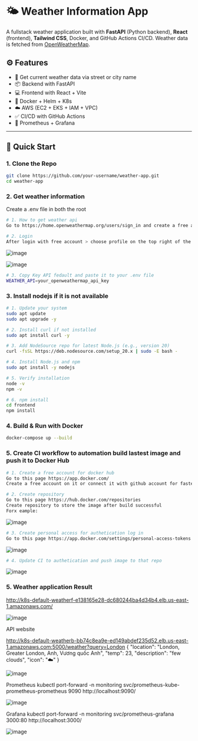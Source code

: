 # 🌤️ Weather Information App

A fullstack weather application built with **FastAPI** (Python backend), **React** (frontend), **Tailwind CSS**, Docker, and GitHub Actions CI/CD. Weather data is fetched from [OpenWeatherMap](https://openweathermap.org/api).

## ⚙️ Features

- 🔁 Get current weather data via street or city name
- 📦 Backend with FastAPI
- 💻 Frontend with React + Vite
- 🐳 Docker + Helm + K8s
- ☁️ AWS (EC2 + EKS + IAM + VPC)
- ✅ CI/CD with GitHub Actions
- 🔐 Prometheus + Grafana

---

## 🚀 Quick Start

### 1️. Clone the Repo

```bash
git clone https://github.com/your-username/weather-app.git
cd weather-app
```

### 2️. Get weather information
Create a .env file in both the root

```bash
# 1. How to get weather api
Go to https://home.openweathermap.org/users/sign_in and create a free account

# 2. Login
After login with free account > choose profile on the top right of the website > Chose My API keys
```

![image](https://github.com/user-attachments/assets/c1112b4f-7ccb-4f8e-9fba-0b248f507443)

![image](https://github.com/user-attachments/assets/33ec3691-7464-4869-b810-a28cdfbce2e8)


```bash
# 3. Copy Key API fedault and paste it to your .env file
WEATHER_API=your_openweathermap_api_key
```

### 3️. Install nodejs if it is not available

```bash
# 1. Update your system
sudo apt update
sudo apt upgrade -y

# 2. Install curl if not installed
sudo apt install curl -y

# 3. Add NodeSource repo for latest Node.js (e.g., version 20)
curl -fsSL https://deb.nodesource.com/setup_20.x | sudo -E bash -

# 4. Install Node.js and npm
sudo apt install -y nodejs

# 5. Verify installation
node -v
npm -v

# 6. npm install
cd frontend
npm install
```

### 4. Build & Run with Docker

```bash
docker-compose up --build
```

### 5. Create CI workflow to automation build lastest image and push it to Docker Hub

```bash
# 1. Create a free account for docker hub
Go to this page https://app.docker.com/
Create a free account on it or connect it with github account for faster registration

# 2. Create repository 
Go to this page https://hub.docker.com/repositories
Create repository to store the image after build successful
Forx eample:
```
![image](https://github.com/user-attachments/assets/89883650-7d1c-49c5-ae18-9587f065da02)

```bash
# 3. Create personal access for authetication log in
Go to this page https://app.docker.com/settings/personal-access-tokens
```
![image](https://github.com/user-attachments/assets/78042bb2-e989-43b1-b962-0a19e748fc54)
```bash
# 4. Update CI to authetication and push image to that repo
```
![image](https://github.com/user-attachments/assets/c31985eb-8f47-4df9-9189-b70b68a85b65)

### 5. Weather application Result
http://k8s-default-weatherf-e138165e28-dc680244ba4d34b4.elb.us-east-1.amazonaws.com/

![image](https://github.com/user-attachments/assets/86df2aec-1ab0-444a-8390-545e7bd90656)

API website

http://k8s-default-weatherb-bb74c8ea9e-ed149abdef235d52.elb.us-east-1.amazonaws.com:5000/weather?query=London
{
  "location": "London, Greater London, Anh, Vương quốc Anh",
  "temp": 23,
  "description": "few clouds",
  "icon": "☁️"
}

![image](https://github.com/user-attachments/assets/1c8524cb-02a3-4a2f-b0e5-edfd0a89a8ce)

Prometheus
kubectl port-forward -n monitoring svc/prometheus-kube-prometheus-prometheus 9090
http://localhost:9090/

![image](https://github.com/user-attachments/assets/8c634bb9-c420-4687-8ab8-495f9dde84e1)


Grafana
kubectl port-forward -n monitoring svc/prometheus-grafana 3000:80
http://localhost:3000/

![image](https://github.com/user-attachments/assets/ee2f7e0a-8f27-4931-85d7-cd0619a0c8cf)


